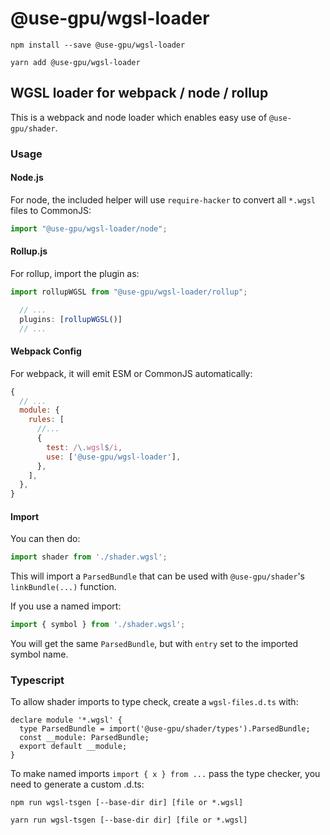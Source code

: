 # @use-gpu/wgsl-loader

```
npm install --save @use-gpu/wgsl-loader
```

```
yarn add @use-gpu/wgsl-loader
```

## WGSL loader for webpack / node / rollup

This is a webpack and node loader which enables easy use of `@use-gpu/shader`.

### Usage

#### Node.js

For node, the included helper will use `require-hacker` to convert all `*.wgsl` files to CommonJS:

```js
import "@use-gpu/wgsl-loader/node";
```

#### Rollup.js

For rollup, import the plugin as:

```js
import rollupWGSL from "@use-gpu/wgsl-loader/rollup";

  // ...
  plugins: [rollupWGSL()]
  // ...
```

#### Webpack Config

For webpack, it will emit ESM or CommonJS automatically:

```js
{
  // ...
  module: {
    rules: [
      //...
      {
        test: /\.wgsl$/i,
        use: ['@use-gpu/wgsl-loader'],
      },
    ],
  },
}
```

#### Import

You can then do:

```js
import shader from './shader.wgsl';
```

This will import a `ParsedBundle` that can be used with `@use-gpu/shader`'s `linkBundle(...)` function.

If you use a named import:
```js
import { symbol } from './shader.wgsl';
```

You will get the same `ParsedBundle`, but with `entry` set to the imported symbol name.

### Typescript

To allow shader imports to type check, create a `wgsl-files.d.ts` with:

```
declare module '*.wgsl' {
  type ParsedBundle = import('@use-gpu/shader/types').ParsedBundle;
  const __module: ParsedBundle;
  export default __module;
}
```

To make named imports `import { x } from ...` pass the type checker, you need to generate a custom .d.ts:

```
npm run wgsl-tsgen [--base-dir dir] [file or *.wgsl]
```

```
yarn run wgsl-tsgen [--base-dir dir] [file or *.wgsl]
```

